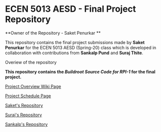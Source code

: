 
# ECEN 5013 AESD - Final Project Repository

**Owner of the Repository - Saket Penurkar **

This repository contains the final project submissions made by **Saket Penurkar** for the ECEN 5013 AESD (Spring-20) class which is developed in collaboration with contributions from **Sankalp Pund** and **Suraj Thite**.

Overiew of the repository

**This repository contains the _Buildroot Source Code for RPI-1_ for the final project.**

[Project Overview Wiki Page](https://github.com/cu-ecen-5013/final-project-surajthite/wiki/Project-Overview)

[Project Schedule Page](https://github.com/cu-ecen-5013/final-project-surajthite/wiki/Final-Project-Schedule-Page)

[Saket's Repository](https://github.com/cu-ecen-5013/final-project-SaketPenurkar)

[Suraj's Repository](https://github.com/cu-ecen-5013/final-project-surajthite)

[Sankalp's Repository](https://github.com/cu-ecen-5013/final-project-Sankalppund)




